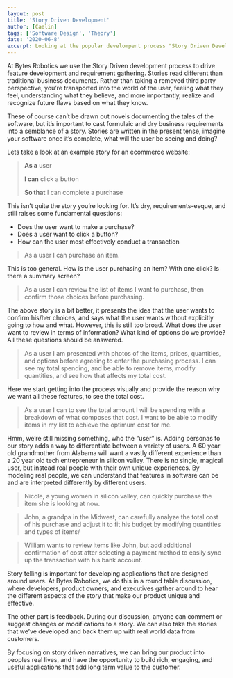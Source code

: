 ```yaml
---
layout: post
title: 'Story Driven Development'
author: [Caelin]
tags: ['Software Design', 'Theory']
date: '2020-06-8'
excerpt: Looking at the popular develompent process "Story Driven Development"
---
```


At Bytes Robotics we use the Story Driven development process to drive feature development and requirement gathering. Stories read different than traditional business documents. Rather than taking a removed third party perspective, you’re transported into the world of the user, feeling what they feel, understanding what they believe, and more importantly, realize and recognize future flaws based on what they know.

These of course can’t be drawn out novels documenting the tales of the software, but it’s important to cast formulaic and dry business requirements into a semblance of a story. Stories are written in the present tense, imagine your software once it’s complete, what will the user be seeing and doing?

Lets take a look at an example story for an ecommerce website:

> **As a** user
> 
> **I can** click a button
> 
> **So that** I can complete a purchase

This isn’t quite the story you’re looking for. It’s dry, requirements-esque, and still raises some fundamental questions:

- Does the user want to make a purchase?
- Does a user want to click a button?
- How can the user most effectively conduct a transaction

> As a user I can purchase an item.

This is too general. How is the user purchasing an item? With one click? Is there a summary screen?

> As a user I can review the list of items I want to purchase, then confirm those choices before purchasing.

The above story is a bit better, it presents the idea that the user wants to confirm his/her choices, and says what the user wants without explicitly going to how and what. However, this is still too broad. What does the user want to review in terms of information? What kind of options do we provide? All these questions should be answered.

> As a user I am presented with photos of the items, prices, quantities, and options before agreeing to enter the purchasing process. I can see my total spending, and be able to remove items, modify quantities, and see how that affects my total cost.

Here we start getting into the process visually and provide the reason why we want all these features, to see the total cost.

> As a user I can to see the total amount I will be spending with a breakdown of what composes that cost. I want to be able to modify items in my list to achieve the optimum cost for me.

Hmm, we’re still missing something, who the “user” is. Adding personas to our story adds a way to differentiate between a variety of users. A 60 year old grandmother from Alabama will want a vastly different experience than a 20 year old tech entrepreneur in silicon valley. There is no single, magical user, but instead real people with their own unique experiences. By modeling real people, we can understand that features in software can be and are interpreted differently by different users.

> Nicole, a young women in silicon valley, can quickly purchase the item she is looking at now.

> John, a grandpa in the Midwest, can carefully analyze the total cost of his purchase and adjust it to fit his budget by modifying quantities and types of items/

> William wants to review items like John, but add additional confirmation of cost after selecting a payment method to easily sync up the transaction with his bank account.

Story telling is important for developing applications that are designed around users. At Bytes Robotics, we do this in a round table discussion, where developers, product owners, and executives gather around to hear the different aspects of the story that make our product unique and effective.

The other part is feedback. During our discussion, anyone can comment or suggest changes or modifications to a story. We can also take the stories that we’ve developed and back them up with real world data from customers.

By focusing on story driven narratives, we can bring our product into peoples real lives, and have the opportunity to build rich, engaging, and useful applications that add long term value to the customer.
